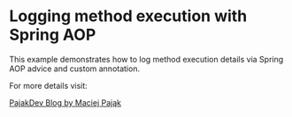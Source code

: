 # Logging method execution with Spring AOP

This example demonstrates how to  log method execution details via Spring AOP advice and custom annotation.

For more details visit:

[PajakDev Blog by Maciej Pająk](https://blog.pajak.dev/logging-method-execution-with-spring-aop/)

